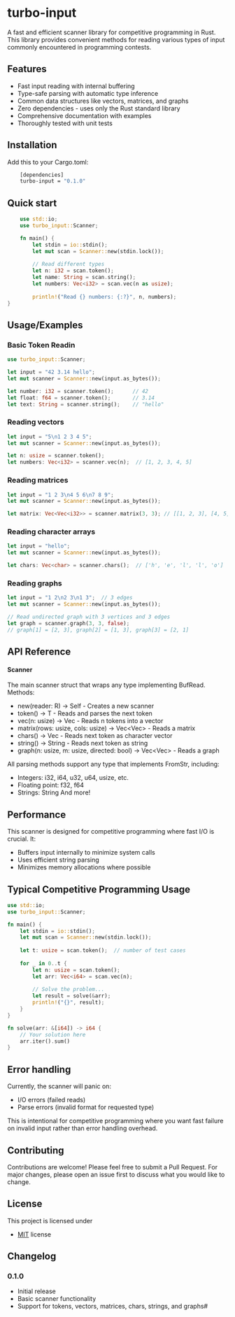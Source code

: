 
# turbo-input

A fast and efficient scanner library for competitive programming in Rust. This library provides convenient methods for reading various types of input commonly encountered in programming contests.



## Features

- Fast input reading with internal buffering
- Type-safe parsing with automatic type inference
- Common data structures like vectors, matrices, and graphs
- Zero dependencies - uses only the Rust standard library
- Comprehensive documentation with examples
- Thoroughly tested with unit tests


## Installation

Add this to your Cargo.toml:

```bash
    [dependencies]
    turbo-input = "0.1.0"
```
    
## Quick start

```rust
    use std::io;
    use turbo_input::Scanner;

    fn main() {
        let stdin = io::stdin();
        let mut scan = Scanner::new(stdin.lock());
        
        // Read different types
        let n: i32 = scan.token();
        let name: String = scan.string();
        let numbers: Vec<i32> = scan.vec(n as usize);
        
        println!("Read {} numbers: {:?}", n, numbers);
}
```
## Usage/Examples

### Basic Token Readin
```rust
use turbo_input::Scanner;

let input = "42 3.14 hello";
let mut scanner = Scanner::new(input.as_bytes());

let number: i32 = scanner.token();      // 42
let float: f64 = scanner.token();       // 3.14
let text: String = scanner.string();    // "hello"
```

### Reading vectors
```rust
let input = "5\n1 2 3 4 5";
let mut scanner = Scanner::new(input.as_bytes());

let n: usize = scanner.token();
let numbers: Vec<i32> = scanner.vec(n);  // [1, 2, 3, 4, 5]
```

### Reading matrices
```rust
let input = "1 2 3\n4 5 6\n7 8 9";
let mut scanner = Scanner::new(input.as_bytes());

let matrix: Vec<Vec<i32>> = scanner.matrix(3, 3); // [[1, 2, 3], [4, 5, 6], [7, 8, 9]]
```

### Reading character arrays
```rust
let input = "hello";
let mut scanner = Scanner::new(input.as_bytes());

let chars: Vec<char> = scanner.chars();  // ['h', 'e', 'l', 'l', 'o']
```

### Reading graphs 
```rust
let input = "1 2\n2 3\n1 3";  // 3 edges
let mut scanner = Scanner::new(input.as_bytes());

// Read undirected graph with 3 vertices and 3 edges
let graph = scanner.graph(3, 3, false);
// graph[1] = [2, 3], graph[2] = [1, 3], graph[3] = [2, 1]
```



## API Reference

#### Scanner<R>

The main scanner struct that wraps any type implementing BufRead.
Methods:

- new(reader: R) -> Self - Creates a new scanner
- token<T>() -> T - Reads and parses the next token
- vec<T>(n: usize) -> Vec<T> - Reads n tokens into a vector
- matrix<T>(rows: usize, cols: usize) -> Vec<Vec<T>> - Reads a matrix
- chars() -> Vec<char> - Reads next token as character vector
- string() -> String - Reads next token as string
- graph(n: usize, m: usize, directed: bool) -> Vec<Vec<usize>> - Reads a graph

All parsing methods support any type that implements FromStr, including:

- Integers: i32, i64, u32, u64, usize, etc.
- Floating point: f32, f64
- Strings: String
And more!



## Performance

This scanner is designed for competitive programming where fast I/O is crucial. It:

- Buffers input internally to minimize system calls
- Uses efficient string parsing
- Minimizes memory allocations where possible
## Typical Competitive Programming Usage

```rust
use std::io;
use turbo_input::Scanner;

fn main() {
    let stdin = io::stdin();
    let mut scan = Scanner::new(stdin.lock());
    
    let t: usize = scan.token();  // number of test cases
    
    for _ in 0..t {
        let n: usize = scan.token();
        let arr: Vec<i64> = scan.vec(n);
        
        // Solve the problem...
        let result = solve(&arr);
        println!("{}", result);
    }
}

fn solve(arr: &[i64]) -> i64 {
    // Your solution here
    arr.iter().sum()
}
```
## Error handling

Currently, the scanner will panic on:

- I/O errors (failed reads)
- Parse errors (invalid format for requested type)

This is intentional for competitive programming where you want fast failure on invalid input rather than error handling overhead.
## Contributing

Contributions are welcome! Please feel free to submit a Pull Request. For major changes, please open an issue first to discuss what you would like to change.


## License

This project is licensed under
- [MIT](https://choosealicense.com/licenses/mit/) license


## Changelog

### 0.1.0

- Initial release
- Basic scanner functionality
- Support for tokens, vectors, matrices, chars, strings, and graphs#
